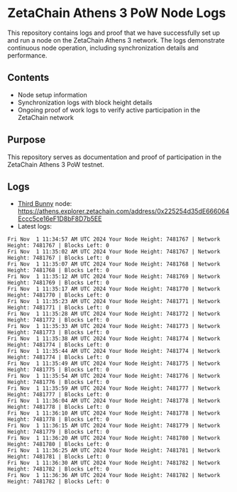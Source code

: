 # ZetaChain Athens 3 PoW Node Logs
This repository contains logs and proof that we have successfully set up and run a node on the ZetaChain Athens 3 network. The logs demonstrate continuous node operation, including synchronization details and performance.

## Contents
- Node setup information
- Synchronization logs with block height details
- Ongoing proof of work logs to verify active participation in the ZetaChain network

## Purpose
This repository serves as documentation and proof of participation in the ZetaChain Athens 3 PoW testnet.

## Logs

- [Third Bunny](https://thirdbunny.xyz/) node: https://athens.explorer.zetachain.com/address/0x225254d35dE666064Eccc5ce16eF1D8bF8D7b5EE
- Latest logs:
```
Fri Nov  1 11:34:57 AM UTC 2024 Your Node Height: 7481767 | Network Height: 7481767 | Blocks Left: 0
Fri Nov  1 11:35:02 AM UTC 2024 Your Node Height: 7481767 | Network Height: 7481767 | Blocks Left: 0
Fri Nov  1 11:35:07 AM UTC 2024 Your Node Height: 7481768 | Network Height: 7481768 | Blocks Left: 0
Fri Nov  1 11:35:12 AM UTC 2024 Your Node Height: 7481769 | Network Height: 7481769 | Blocks Left: 0
Fri Nov  1 11:35:17 AM UTC 2024 Your Node Height: 7481770 | Network Height: 7481770 | Blocks Left: 0
Fri Nov  1 11:35:23 AM UTC 2024 Your Node Height: 7481771 | Network Height: 7481771 | Blocks Left: 0
Fri Nov  1 11:35:28 AM UTC 2024 Your Node Height: 7481772 | Network Height: 7481772 | Blocks Left: 0
Fri Nov  1 11:35:33 AM UTC 2024 Your Node Height: 7481773 | Network Height: 7481773 | Blocks Left: 0
Fri Nov  1 11:35:38 AM UTC 2024 Your Node Height: 7481774 | Network Height: 7481774 | Blocks Left: 0
Fri Nov  1 11:35:44 AM UTC 2024 Your Node Height: 7481774 | Network Height: 7481774 | Blocks Left: 0
Fri Nov  1 11:35:49 AM UTC 2024 Your Node Height: 7481775 | Network Height: 7481775 | Blocks Left: 0
Fri Nov  1 11:35:54 AM UTC 2024 Your Node Height: 7481776 | Network Height: 7481776 | Blocks Left: 0
Fri Nov  1 11:35:59 AM UTC 2024 Your Node Height: 7481777 | Network Height: 7481777 | Blocks Left: 0
Fri Nov  1 11:36:04 AM UTC 2024 Your Node Height: 7481778 | Network Height: 7481778 | Blocks Left: 0
Fri Nov  1 11:36:10 AM UTC 2024 Your Node Height: 7481778 | Network Height: 7481778 | Blocks Left: 0
Fri Nov  1 11:36:15 AM UTC 2024 Your Node Height: 7481779 | Network Height: 7481779 | Blocks Left: 0
Fri Nov  1 11:36:20 AM UTC 2024 Your Node Height: 7481780 | Network Height: 7481780 | Blocks Left: 0
Fri Nov  1 11:36:25 AM UTC 2024 Your Node Height: 7481781 | Network Height: 7481781 | Blocks Left: 0
Fri Nov  1 11:36:30 AM UTC 2024 Your Node Height: 7481782 | Network Height: 7481782 | Blocks Left: 0
Fri Nov  1 11:36:36 AM UTC 2024 Your Node Height: 7481782 | Network Height: 7481782 | Blocks Left: 0
```
